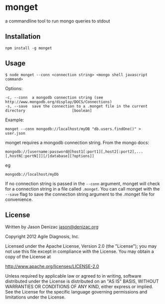 # monget
a commandline tool to run mongo queries to stdout

## Installation

    npm install -g monget

## Usage

    $ node monget --conn <connection string> <mongo shell javascript command>

Options:

    -c, --conn  a mongodb connection string (see http://www.mongodb.org/display/DOCS/Connections)
    -s, --save  save the connection to a .monget file in the current directory                     [boolean]

Example:

    monget --conn mongodb://localhost/myDB "db.users.findOne()" > user.json

monget requires a mongodb connection string. From the mongo docs:

    mongodb://[username:password@]host1[:port1][,host2[:port2],...[,hostN[:portN]]][/[database][?options]]

eg

    mongodb://localhost/myDb

If no connection string is passed in the `--conn` argument, monget will check for a connection string in a file called `.monget`. You can call monget with the `--save` flag to save the connection string argument to the .monget file for convenience.

## License
Written by Jason Denizac <jason@denizac.org>

Copyright 2012 Agile Diagnosis, Inc.

Licensed under the Apache License, Version 2.0 (the "License");
you may not use this file except in compliance with the License.
You may obtain a copy of the License at

   http://www.apache.org/licenses/LICENSE-2.0

Unless required by applicable law or agreed to in writing, software
distributed under the License is distributed on an "AS IS" BASIS,
WITHOUT WARRANTIES OR CONDITIONS OF ANY KIND, either express or implied.
See the License for the specific language governing permissions and
limitations under the License.